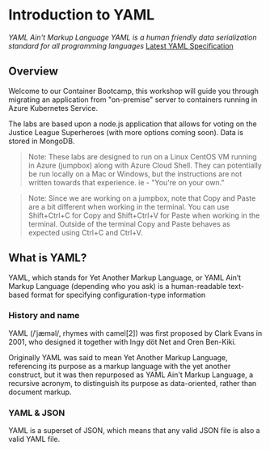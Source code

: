 ﻿# Introduction to YAML

_YAML Ain't Markup Language​_
_YAML is a human friendly data serialization standard for all programming languages_
[Latest YAML Specification](https://yaml.org/spec/1.2/spec.html)

## Overview

Welcome to our Container Bootcamp, this workshop will guide you through migrating an application from "on-premise" server to containers running in Azure Kubernetes Service.

The labs are based upon a node.js application that allows for voting on the Justice League Superheroes (with more options coming soon). Data is stored in MongoDB.

> Note: These labs are designed to run on a Linux CentOS VM running in Azure (jumpbox) along with Azure Cloud Shell. They can potentially be run locally on a Mac or Windows, but the instructions are not written towards that experience. ie - "You're on your own."

> Note: Since we are working on a jumpbox, note that Copy and Paste are a bit different when working in the terminal. You can use Shift+Ctrl+C for Copy and Shift+Ctrl+V for Paste when working in the terminal. Outside of the terminal Copy and Paste behaves as expected using Ctrl+C and Ctrl+V. 

## What is YAML?

YAML, which stands for Yet Another Markup Language, or YAML Ain’t Markup Language (depending who you ask) is a human-readable text-based format for specifying configuration-type information

### History and name

YAML (/ˈjæməl/, rhymes with camel[2]) was first proposed by Clark Evans in 2001, who designed it together with Ingy döt Net and Oren Ben-Kiki. 

Originally YAML was said to mean Yet Another Markup Language, referencing its purpose as a markup language with the yet another construct, but it 
was then repurposed as YAML Ain't Markup Language, a recursive acronym, to distinguish its purpose as data-oriented, rather than document markup.


### YAML & JSON

YAML is a superset of JSON, which means that any valid JSON file is also a valid YAML file. 

